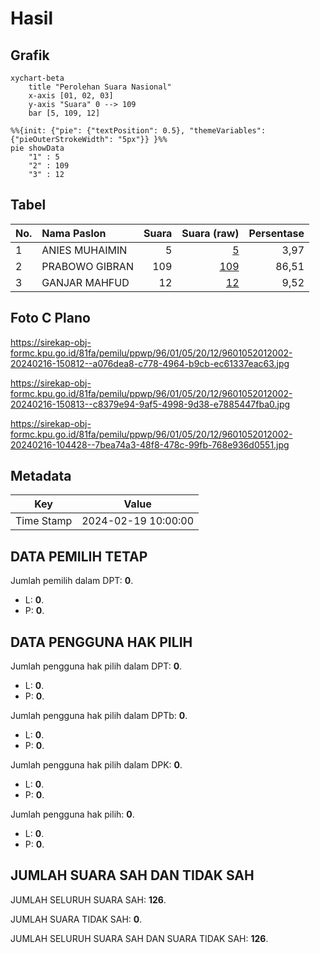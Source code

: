 # Hasil

## Grafik

```mermaid
xychart-beta
    title "Perolehan Suara Nasional"
    x-axis [01, 02, 03]
    y-axis "Suara" 0 --> 109
    bar [5, 109, 12]
```

```mermaid
%%{init: {"pie": {"textPosition": 0.5}, "themeVariables": {"pieOuterStrokeWidth": "5px"}} }%%
pie showData
    "1" : 5
    "2" : 109
    "3" : 12
```

## Tabel

| No. | Nama Paslon    | Suara | Suara (raw) | Persentase |
|:--- |:-------------- | -----:| -----------:| ----------:|
| 1   | ANIES MUHAIMIN | 5     | [5][p-1]    | 3,97       |
| 2   | PRABOWO GIBRAN | 109   | [109][p-2]  | 86,51      |
| 3   | GANJAR MAHFUD  | 12    | [12][p-3]   | 9,52       |


[p-1]: https://github.com/gigit-pemilu/pemilu-2024/blob/main/pilpres/hitung-suara/sub/96-papua-barat-daya/sub/01-sorong/sub/05-salawati/sub/2012-malaus/sub/002-tps/sub/paslon-1.txt
[p-2]: https://github.com/gigit-pemilu/pemilu-2024/blob/main/pilpres/hitung-suara/sub/96-papua-barat-daya/sub/01-sorong/sub/05-salawati/sub/2012-malaus/sub/002-tps/sub/paslon-2.txt
[p-3]: https://github.com/gigit-pemilu/pemilu-2024/blob/main/pilpres/hitung-suara/sub/96-papua-barat-daya/sub/01-sorong/sub/05-salawati/sub/2012-malaus/sub/002-tps/sub/paslon-3.txt

## Foto C Plano

https://sirekap-obj-formc.kpu.go.id/81fa/pemilu/ppwp/96/01/05/20/12/9601052012002-20240216-150812--a076dea8-c778-4964-b9cb-ec61337eac63.jpg

https://sirekap-obj-formc.kpu.go.id/81fa/pemilu/ppwp/96/01/05/20/12/9601052012002-20240216-150813--c8379e94-9af5-4998-9d38-e7885447fba0.jpg

https://sirekap-obj-formc.kpu.go.id/81fa/pemilu/ppwp/96/01/05/20/12/9601052012002-20240216-104428--7bea74a3-48f8-478c-99fb-768e936d0551.jpg


## Metadata

| Key        | Value               |
| ---------- | ------------------- |
| Time Stamp | 2024-02-19 10:00:00 |


## DATA PEMILIH TETAP

Jumlah pemilih dalam DPT: **0**.
 * L: **0**.
 * P: **0**.

## DATA PENGGUNA HAK PILIH

Jumlah pengguna hak pilih dalam DPT: **0**.
 * L: **0**.
 * P: **0**.

Jumlah pengguna hak pilih dalam DPTb: **0**.
 * L: **0**.
 * P: **0**.

Jumlah pengguna hak pilih dalam DPK: **0**.
 * L: **0**.
 * P: **0**.

Jumlah pengguna hak pilih: **0**.
 * L: **0**.
 * P: **0**.

## JUMLAH SUARA SAH DAN TIDAK SAH

JUMLAH SELURUH SUARA SAH: **126**.

JUMLAH SUARA TIDAK SAH: **0**.

JUMLAH SELURUH SUARA SAH DAN SUARA TIDAK SAH: **126**.


